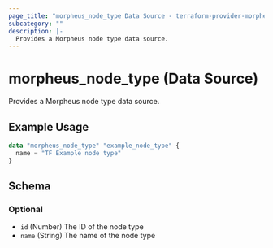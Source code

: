```yaml
---
page_title: "morpheus_node_type Data Source - terraform-provider-morpheus"
subcategory: ""
description: |-
  Provides a Morpheus node type data source.
---
```


# morpheus_node_type (Data Source)

Provides a Morpheus node type data source.

## Example Usage

```terraform
data "morpheus_node_type" "example_node_type" {
  name = "TF Example node type"
}
```

<!-- schema generated by tfplugindocs -->
## Schema

### Optional

- `id` (Number) The ID of the node type
- `name` (String) The name of the node type